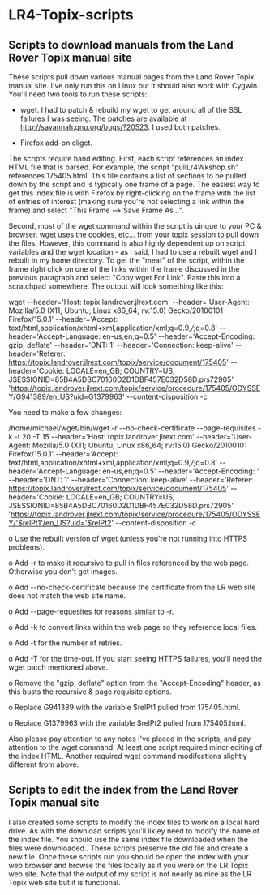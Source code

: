 LR4-Topix-scripts
=================

Scripts to download manuals from the Land Rover Topix manual site
-----------------------------------------------------------------
These scripts pull down various manual pages from the Land Rover Topix manual site.  I've only run this on Linux but it should also work with Cygwin.  You'll need two tools to run these scripts:

- wget.  I had to patch & rebuild my wget to get around all of the SSL failures I was seeing.  The patches are available at http://savannah.gnu.org/bugs/?20523.  I used both patches.

- Firefox add-on cliget.

The scripts require hand editing.  First, each script references an index HTML file that is parsed.  For example, the script "pullLr4Wkshop.sh" references 175405.html.  This file contains a list of sections to be pulled down by the script and is typically one frame of a page.  The easiest way to get this index file is with Firefox by right-clicking on the frame with the list of entries of interest (making sure you're not selecting a link within the frame) and select "This Frame --> Save Frame As...".

Second, most of the wget command within the script is uinque to your PC & browser.  wget uses the cookies, etc... from your topix session to pull down the files.  However, this command is also highly dependent up on script variables and the wget location - as I said, I had to use a rebuilt wget and I rebuilt in my home directory.  To get the "meat" of the script, within the frame right click on one of the links within the frame discussed in the previous paragraph and select "Copy wget For Link".  Paste this into a scratchpad somewhere.  The output will look something like this:

wget --header='Host: topix.landrover.jlrext.com' --header='User-Agent: Mozilla/5.0 (X11; Ubuntu; Linux x86_64; rv:15.0) Gecko/20100101 Firefox/15.0.1' --header='Accept: text/html,application/xhtml+xml,application/xml;q=0.9,*/*;q=0.8' --header='Accept-Language: en-us,en;q=0.5' --header='Accept-Encoding: gzip, deflate' --header='DNT: 1' --header='Connection: keep-alive' --header='Referer: https://topix.landrover.jlrext.com/topix/service/document/175405' --header='Cookie: LOCALE=en_GB; COUNTRY=US; JSESSIONID=85B4A5DBC70160D2D1DBF457E032D58D.prs72905' 'https://topix.landrover.jlrext.com/topix/service/procedure/175405/ODYSSEY/G941389/en_US?uid=G1379963' --content-disposition -c

You need to make a few changes:

 /home/michael/wget/bin/wget -r --no-check-certificate --page-requisites -k -t 20 -T 15 --header='Host: topix.landrover.jlrext.com' --header='User-Agent: Mozilla/5.0 (X11; Ubuntu; Linux x86_64; rv:15.0) Gecko/20100101 Firefox/15.0.1' --header='Accept: text/html,application/xhtml+xml,application/xml;q=0.9,*/*;q=0.8' --header='Accept-Language: en-us,en;q=0.5' --header='Accept-Encoding: ' --header='DNT: 1' --header='Connection: keep-alive' --header='Referer: https://topix.landrover.jlrext.com/topix/service/document/175405' --header='Cookie: LOCALE=en_GB; COUNTRY=US; JSESSIONID=85B4A5DBC70160D2D1DBF457E032D58D.prs72905' 'https://topix.landrover.jlrext.com/topix/service/procedure/175405/ODYSSEY/'$relPt1'/en_US?uid='$relPt2' --content-disposition -c
 
 o Use the rebuilt version of wget (unless you're not running into HTTPS problems).
 
 o Add -r to make it recursive to pull in files referenced by the web page.  Otherwise you don't get images.
 
 o Add --no-check-certificate  because the certificate from the LR web site does not match the web site name.
 
 o Add --page-requesites for reasons similar to -r.
 
 o Add -k to convert links within the web page so they reference local files.
 
 o Add -t for the number of retries.
 
 o Add -T for the time-out.  If you start seeing HTTPS failures, you'll need the wget patch mentioned above.
 
 o Remove the "gzip, deflate" option from the "Accept-Encoding" header, as this busts the recursive & page requisite options.
 
 o Replace G941389 with the variable $relPt1 pulled from 175405.html.
 
 o Replace G1379963 with the variable $relPt2 pulled from 175405.html. 

Also please pay attention to any notes I've placed in the scripts, and pay attention to the wget command.  At least one script required minor editing of the index HTML.  Another required wget command modifcations slightly different from above.

Scripts to edit the index from the Land Rover Topix manual site
---------------------------------------------------------------
I also created some scripts to modify the index files to work on a local hard drive.  As with the download scripts you'll likley need to modify the name of the index file.  You should use the same index file downloaded when the files were downloaded..  These scripts preserve the old file and create a new file.  Once these scripts run you should be open the index with your web browser and browse the files locally as if you were on the LR Topix web site.  Note that the output of my script is not nearly as nice as the LR Topix web site but it is functional.
